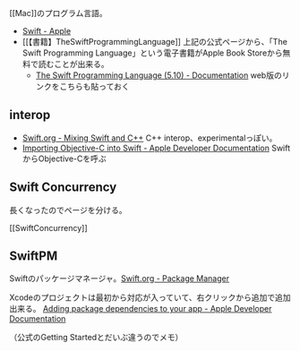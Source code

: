 [[Mac]]のプログラム言語。

- [Swift - Apple](https://www.apple.com/swift/)
- [[【書籍】TheSwiftProgrammingLanguage]]
上記の公式ページから、「The Swift Programming Language」という電子書籍がApple Book Storeから無料で読むことが出来る。
    - [The Swift Programming Language (5.10) - Documentation](https://docs.swift.org/swift-book/documentation/the-swift-programming-language/) web版のリンクをこちらも貼っておく

## interop

- [Swift.org - Mixing Swift and C++](https://www.swift.org/documentation/cxx-interop/) C++ interop、experimentalっぽい。
- [Importing Objective-C into Swift - Apple Developer Documentation](https://developer.apple.com/documentation/swift/importing-objective-c-into-swift) SwiftからObjective-Cを呼ぶ

## Swift Concurrency

長くなったのでページを分ける。

[[SwiftConcurrency]]

## SwiftPM

Swiftのパッケージマネージャ。[Swift.org - Package Manager](https://www.swift.org/documentation/package-manager/)

Xcodeのプロジェクトは最初から対応が入っていて、右クリックから追加で追加出来る。
[Adding package dependencies to your app - Apple Developer Documentation](https://developer.apple.com/documentation/xcode/adding-package-dependencies-to-your-app)

（公式のGetting Startedとだいぶ違うのでメモ）